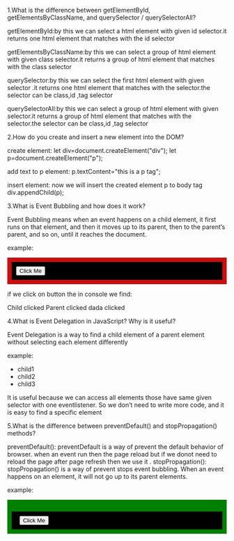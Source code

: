 1.What is the difference between getElementById, getElementsByClassName, and querySelector / querySelectorAll?

getElementById:by this we can select a html element with given id selector.it returns one html element that matches with the id selector

getElementsByClassName:by this we can select a group of html element with given class selector.it returns a group of html element that matches with the class selector

querySelector:by this we can select the first html element with given  selector .it returns one html element that matches with the selector.the selector can be class,id ,tag selector

querySelectorAll:by this we can select a group of html element with given  selector.it returns a group of html element that matches with the selector.the selector can be class,id ,tag selector


2.How do you create and insert a new element into the DOM?

create element:
let div=document.createElement("div");
let p=document.createElement("p");

add text to p element:
p.textContent="this is a p tag";

insert element:
now we will insert the created element p to body tag
div.appendChild(p);

3.What is Event Bubbling and how does it work?

Event Bubbling means when an event happens on a child element, it first runs on that element, and then it moves up to its parent, then to the parent’s parent, and so on, until it reaches the document.

example:

<div id="dada" style="padding: 10px; background-color: rgb(201, 14, 14);">
  <div id="parent" style="padding: 10px; background-color: black;">
    <button id="child">Click Me</button>
  </div>

</div>
<script>
  document.getElementById("dada").addEventListener("click", () => {
      console.log("dada clicked");
    });
  document.getElementById("parent").addEventListener("click", () => {
    console.log("Parent clicked");
  });

  document.getElementById("child").addEventListener("click", () => {
    console.log("Child clicked");
  });
</script>

if we click on button the in console we find:

Child clicked
Parent clicked
dada clicked

4.What is Event Delegation in JavaScript? Why is it useful?


Event Delegation is a way to find a child element of a parent element without selecting each element differently

example:

<ul class="parent">
  <li class="child1">child1</li>
  <li class="child2">child2</li>
  <li class="child3">child3</li>
</ul>

<script>
document.querySelector(".parent").addEventListener("click", (e) => {
  if(e.target.classList.contains("child2")) {
    console.log("Clicked:", e.target.textContent);
  }
});
</script>



It is useful because we can access all elements those have same given selector with one eventlistener. So we don’t need to write more code, and it is easy to find a specific element

5.What is the difference between preventDefault() and stopPropagation() methods?

preventDefault():
preventDefault is a way of prevent the default behavior of browser.
when an event run then the page reload but if we donot need to reload the page after page refresh
then we use it .
stopPropagation():
stopPropagation() is a way of prevent stops event bubbling.
When an event happens on an element, it will not go up to its parent elements.

example:

<div id="dada" style="padding: 10px; background-color: green;">
  <div id="parent" style="padding: 10px; background-color: black;">
    <button id="child">Click Me</button>
  </div>

</div>
<script> document.getElementById("dada").addEventListener("click", () => {

console.log("dada clicked");
   });
 document.getElementById("parent").addEventListener("click", () => {

console.log("Parent clicked");

 });


document.getElementById("child").addEventListener("click", (e) => {
e.stopPropagation();
 console.log("Child clicked");
});


normally we will get output as

Child clicked
Parent clicked
dada clicked

but for stopPropagation we get  

Child clicked


 

